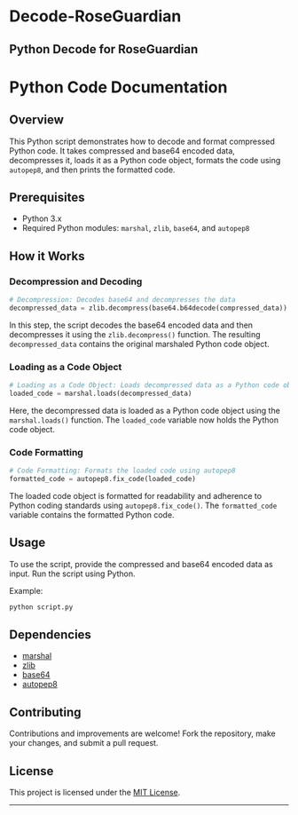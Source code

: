 # Decode-RoseGuardian
Python Decode for RoseGuardian
---

# Python Code Documentation

## Overview

This Python script demonstrates how to decode and format compressed Python code. It takes compressed and base64 encoded data, decompresses it, loads it as a Python code object, formats the code using `autopep8`, and then prints the formatted code.

## Prerequisites

- Python 3.x
- Required Python modules: `marshal`, `zlib`, `base64`, and `autopep8`

## How it Works

### Decompression and Decoding

```python
# Decompression: Decodes base64 and decompresses the data
decompressed_data = zlib.decompress(base64.b64decode(compressed_data))
```

In this step, the script decodes the base64 encoded data and then decompresses it using the `zlib.decompress()` function. The resulting `decompressed_data` contains the original marshaled Python code object.

### Loading as a Code Object

```python
# Loading as a Code Object: Loads decompressed data as a Python code object
loaded_code = marshal.loads(decompressed_data)
```

Here, the decompressed data is loaded as a Python code object using the `marshal.loads()` function. The `loaded_code` variable now holds the Python code object.

### Code Formatting

```python
# Code Formatting: Formats the loaded code using autopep8
formatted_code = autopep8.fix_code(loaded_code)
```

The loaded code object is formatted for readability and adherence to Python coding standards using `autopep8.fix_code()`. The `formatted_code` variable contains the formatted Python code.

## Usage

To use the script, provide the compressed and base64 encoded data as input. Run the script using Python.

Example:

```sh
python script.py
```

## Dependencies

- [marshal](https://docs.python.org/3/library/marshal.html)
- [zlib](https://docs.python.org/3/library/zlib.html)
- [base64](https://docs.python.org/3/library/base64.html)
- [autopep8](https://pypi.org/project/autopep8/)

## Contributing

Contributions and improvements are welcome! Fork the repository, make your changes, and submit a pull request.

## License

This project is licensed under the [MIT License](LICENSE).

---
